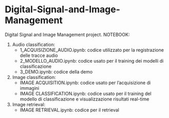 # Digital-Signal-and-Image-Management
Digital Signal and Image Management project.
NOTEBOOK:
1. Audio classification:
   *  1_ACQUISIZIONE_AUDIO.ipynb: codice utilizzato per la registrazione delle tracce audio
   *  2_MODELLO_AUDIO.ipynb: codice usato per il training dei modelli di classificazione
   *  3_DEMO.ipynb: codice della demo
2. Image classification:
   *  IMAGE ACQUISITION.ipynb: codice usato per l’acquisizione di immagini
   *  IMAGE CLASSIFICATION.ipynb: codice usato per il training del modello di classificazione e visualizzazione risultati real-time
3. Image retrieval: 
   *  IMAGE RETRIEVAL.ipynb: codice per il retrieval
